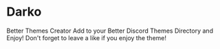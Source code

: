 # Darko
Better Themes Creator
Add to your Better Discord Themes Directory and Enjoy!
Don't forget to leave a like if you enjoy the theme!
